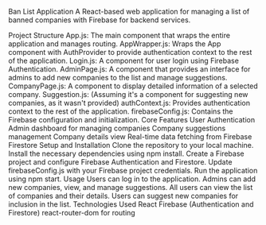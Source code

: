 Ban List Application
A React-based web application for managing a list of banned companies with Firebase for backend services.

Project Structure
App.js: The main component that wraps the entire application and manages routing.
AppWrapper.js: Wraps the App component with AuthProvider to provide authentication context to the rest of the application.
Login.js: A component for user login using Firebase Authentication.
AdminPage.js: A component that provides an interface for admins to add new companies to the list and manage suggestions.
CompanyPage.js: A component to display detailed information of a selected company.
Suggestion.js: (Assuming it's a component for suggesting new companies, as it wasn't provided)
authContext.js: Provides authentication context to the rest of the application.
firebaseConfig.js: Contains the Firebase configuration and initialization.
Core Features
User Authentication
Admin dashboard for managing companies
Company suggestions management
Company details view
Real-time data fetching from Firebase Firestore
Setup and Installation
Clone the repository to your local machine.
Install the necessary dependencies using npm install.
Create a Firebase project and configure Firebase Authentication and Firestore.
Update firebaseConfig.js with your Firebase project credentials.
Run the application using npm start.
Usage
Users can log in to the application.
Admins can add new companies, view, and manage suggestions.
All users can view the list of companies and their details.
Users can suggest new companies for inclusion in the list.
Technologies Used
React
Firebase (Authentication and Firestore)
react-router-dom for routing